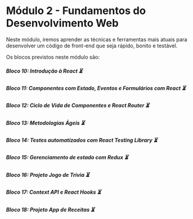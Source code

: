 # Módulo 2 - Fundamentos do Desenvolvimento Web

Neste módulo, iremos aprender as técnicas e ferramentas mais atuais para desenvolver um código de front-end que seja rápido, bonito e testável.

Os blocos previstos neste módulo são:

##### Bloco 10: Introdução à React :hourglass_flowing_sand:

##### Bloco 11: Componentes com Estado, Eventos e Formulários com React :hourglass_flowing_sand:

##### Bloco 12: Ciclo de Vida de Componentes e React Router :hourglass_flowing_sand:

##### Bloco 13: Metodologias Ágeis :hourglass_flowing_sand:

##### Bloco 14: Testes automatizados com React Testing Library :hourglass_flowing_sand:

##### Bloco 15: Gerenciamento de estado com Redux :hourglass_flowing_sand:

##### Bloco 16: Projeto Jogo de Trivia :hourglass_flowing_sand:

##### Bloco 17: Context API e React Hooks :hourglass_flowing_sand:

##### Bloco 18: Projeto App de Receitas :hourglass_flowing_sand:
